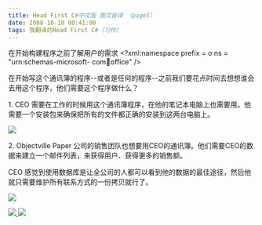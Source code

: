 ```yaml
---
title: Head First C#中文版 图文皆译 （page5）
date: 2008-10-10 00:41:00
tags: 我翻译的Head First C#（习作）
---
```

在开始构建程序之前了解用户的需求  <?xml:namespace prefix = o ns = "urn:schemas-microsoft-
com:office:office" />

在开始写这个通讯簿的程序--或者是任何的程序--之前我们要花点时间去想想谁会去用这个程序，他们需要这个程序做什么？

1\.  CEO  需要在工作的时候用这个通讯簿程序，在他的笔记本电脑上也需要用。他需要一个安装包来确保把所有的文件都正确的安装到这两台电脑上。

![](https://p-blog.csdn.net/images/p_blog_csdn_net/cuipengfei1/EntryImages/20081010/2222.jpg)

2\.  Objectville Paper  公司的销售团队也想要用CEO的通讯簿。他们需要CEO的数据来建立一个邮件列表，来获得用户、获得更多的销售额。

CEO  感觉到使用数据库是让全公司的人都可以看到他的数据的最佳途径，然后他就只需要维护所有联系方式的一份拷贝就行了。

![](https://p-blog.csdn.net/images/p_blog_csdn_net/cuipengfei1/EntryImages/20081010/1111.jpg)



[ ![](https://profile.csdnimg.cn/5/2/5/3_cuipengfei1)
![](https://g.csdnimg.cn/static/user-reg-year/1x/11.png)
](https://blog.csdn.net/cuipengfei1)





